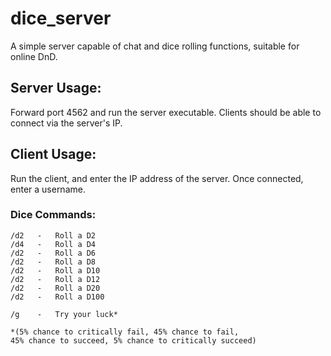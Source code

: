 # dice_server
A simple server capable of chat and dice rolling functions, suitable for online DnD.
## Server Usage:
Forward port 4562 and run the server executable. Clients should be able to connect via the server's IP.

## Client Usage:
Run the client, and enter the IP address of the server. Once connected, enter a username.

### Dice Commands:
```
/d2   -   Roll a D2
/d4   -   Roll a D4
/d2   -   Roll a D6
/d2   -   Roll a D8
/d2   -   Roll a D10
/d2   -   Roll a D12
/d2   -   Roll a D20
/d2   -   Roll a D100

/g    -   Try your luck*

*(5% chance to critically fail, 45% chance to fail, 
45% chance to succeed, 5% chance to critically succeed)
```
